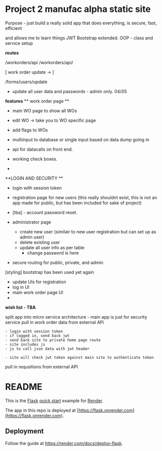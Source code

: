 

# Project 2 manufac alpha static site

Purpose - just build a really solid app that does everything, is
secure, 
fast,
efficient 

and allows me to learn things
JWT
Bootstrap extended. 
OOP - class and service setup

**routes**


/workorders/api
/workorders/api/<id>

[ work order update -> ]

/forms/users/update
- update all user data and passwords - admin only. 04/05

**features**
** work order page **

- main WO page to show all WOs
- edit WO -> take you to WO specific page
- add flags to WOs

- multiinput to database or single input based on data dump going in
- api for datacalls on front end. 
- working check boxes. 
- 


**LOGIN AND SECURITY **
- login with session token
- registration page for new users (this really shouldnt exist, this is not an app made for public, but has been included for sake of project)
- [tba] - account password reset. 
- administrator page
  - create new user (similair to new user registration but can set up as admin user)
  - delete existing user
  - update all user info as per table
    - change password is here

- secure routing for public, private, and admin 

[styling]
bootstrap has been used yet again
- update UIs for registration
- log in UI
- main work order page UI
- 



**wish list - TBA**

split app into micro service architecture - main app is just for security service
pull in work order data from external APi 

    - login with session token
    - if logged in, send back jwt
    - send back site to private home page route
    - site includes js 
    - js to call json data with jwt header

    - site will check jwt token against main site to authenticate token 

pull in requsitions from external API




# README

This is the [Flask](http://flask.pocoo.org/) [quick start](http://flask.pocoo.org/docs/1.0/quickstart/#a-minimal-application) example for [Render](https://render.com).

The app in this repo is deployed at [https://flask.onrender.com](https://flask.onrender.com).

## Deployment

Follow the guide at https://render.com/docs/deploy-flask.

